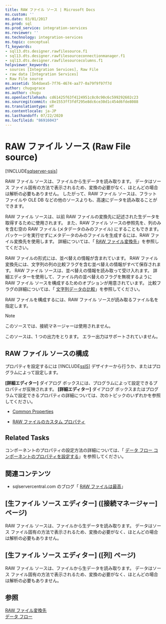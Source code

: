 ```yaml
---
title: RAW ファイル ソース | Microsoft Docs
ms.custom: ''
ms.date: 03/01/2017
ms.prod: sql
ms.prod_service: integration-services
ms.reviewer: ''
ms.technology: integration-services
ms.topic: conceptual
f1_keywords:
- sql13.dts.designer.rawfilesource.f1
- sql13.dts.designer.rawfilesourceconnectionmanager.f1
- sql13.dts.designer.rawfilesourcecolumns.f1
helpviewer_keywords:
- sources [Integration Services], Raw File
- raw data [Integration Services]
- Raw File source
ms.assetid: 5b4daea5-7f76-4674-aa77-0a79f9f97f7d
author: chugugrace
ms.author: chugu
ms.openlocfilehash: cd61425f63f4124951c8c0c90c6c599292602c23
ms.sourcegitcommit: c8e1553ff3fdf295e8dc6ce30d1c454d6fde8088
ms.translationtype: HT
ms.contentlocale: ja-JP
ms.lasthandoff: 07/22/2020
ms.locfileid: "86916043"
---
```

# <a name="raw-file-source"></a>RAW ファイル ソース (Raw File source)

[!INCLUDE[sqlserver-ssis](../../includes/applies-to-version/sqlserver-ssis.md)]


  RAW ファイル ソースは、ファイルから生データを読み取ります。 データはソース ファイル固有の方法で表示されるため、変換の必要がなく、ほとんどの場合は解析の必要もありません。 したがって、RAW ファイル ソースは、フラット ファイルや OLE DB などの他のソースよりも、高速にデータを読み取ることができます。  
  
 RAW ファイル ソースは、以前 RAW ファイルの変換先に記述された生データを取得するために使用されます。 また、RAW ファイル ソースの参照先を、列のみを含む空の RAW ファイル (メタデータのみのファイル) にすることもできます。 パッケージを実行せずにメタデータのみのファイルを生成するには、RAW ファイル変換先を使用します。 詳細については、「 [RAW ファイル変換先](../../integration-services/data-flow/raw-file-destination.md)」を参照してください。  
  
 RAW ファイルの形式には、並べ替えの情報が含まれています。 RAW ファイル変換先には、文字列の列の比較フラグを含む並べ替えの情報がすべて保存されます。 RAW ファイル ソースは、並べ替えの情報を読み取って受け入れます。 詳細エディターを使用して、ファイル内の並べ替えのフラグを無視するように RAW ファイル ソースを構成するためのオプションが用意されています。 比較フラグの詳細については、「 [文字列データの比較](../../integration-services/data-flow/comparing-string-data.md)」を参照してください。  
  
 RAW ファイルを構成するには、RAW ファイル ソースが読み取るファイル名を指定します。  
  
> [!NOTE]  
>  このソースでは、接続マネージャーは使用されません。  
  
 このソースは、1 つの出力をとります。 エラー出力はサポートされていません。  
  
## <a name="configuration-of-the-raw-file-source"></a>RAW ファイル ソースの構成  
 プロパティを設定するには [!INCLUDE[ssIS](../../includes/ssis-md.md)] デザイナーから行うか、またはプログラムによって設定します。  
  
 **[詳細エディター]** ダイアログ ボックスには、プログラムによって設定できるプロパティが反映されます。 **[詳細エディター]** ダイアログ ボックスまたはプログラムで設定できるプロパティの詳細については、次のトピックのいずれかを参照してください。  
  
-   [Common Properties](https://msdn.microsoft.com/library/51973502-5cc6-4125-9fce-e60fa1b7b796)  
  
-   [RAW ファイルのカスタム プロパティ](../../integration-services/data-flow/raw-file-custom-properties.md)  
  
## <a name="related-tasks"></a>Related Tasks  
 コンポーネントのプロパティの設定方法の詳細については、「 [データ フロー コンポーネントのプロパティを設定する](../../integration-services/data-flow/set-the-properties-of-a-data-flow-component.md)」を参照してください。  
  
## <a name="related-content"></a>関連コンテンツ  
  
-   sqlservercentral.com のブログ「 [RAW ファイルは最高](https://www.sqlservercentral.com/blogs/31-days-of-ssis-%e2%80%93-raw-files-are-awesome-131)」  
  
## <a name="raw-file-source-editor-connection-manager-page"></a>[生ファイル ソース エディター] ([接続マネージャー] ページ)
  RAW ファイル ソースは、ファイルから生データを読み取ります。 データはソース ファイル固有の方法で表示されるため、変換の必要がなく、ほとんどの場合は解析の必要もありません。   
## <a name="raw-file-source-editor-columns-page"></a>[生ファイル ソース エディター] ([列] ページ)
  RAW ファイル ソースは、ファイルから生データを読み取ります。 データはソース ファイル固有の方法で表示されるため、変換の必要がなく、ほとんどの場合は解析の必要もありません。   
## <a name="see-also"></a>参照  
 [RAW ファイル変換先](../../integration-services/data-flow/raw-file-destination.md)   
 [データ フロー](../../integration-services/data-flow/data-flow.md)  
  
  
